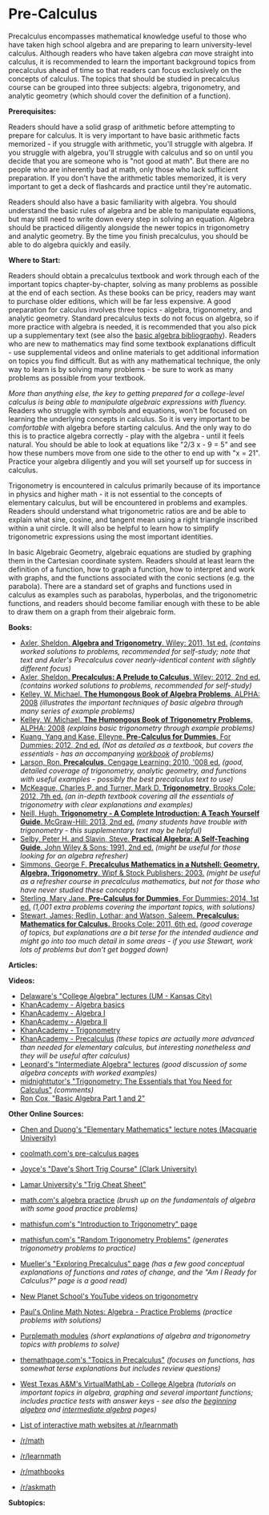 # Pre-Calculus

Precalculus encompasses mathematical knowledge useful to those who have taken high school algebra and are preparing to learn university-level calculus.  Although readers who have taken algebra *can* move straight into calculus, it is recommended to learn the important background topics from precalculus ahead of time so that readers can focus exclusively on the concepts of calculus.  The topics that should be studied in precalculus course can be grouped into three subjects: algebra, trigonometry, and analytic geometry (which should cover the definition of a function).

**Prerequisites:**

Readers should have a solid grasp of arithmetic before attempting to prepare for calculus.  It is very important to have basic arithmetic facts memorized - if you struggle with arithmetic, you'll struggle with algebra.  If you struggle with algebra, you'll struggle with calculus and so on until you decide that you are someone who is "not good at math".  But there are no people who are inherently bad at math, only those who lack sufficient preparation.  If you don't have the arithmetic tables memorized, it is very important to get a deck of flashcards and practice until they're automatic.

Readers should also have a basic familiarity with algebra.  You should understand the basic rules of algebra and be able to manipulate equations, but may still need to write down every step in solving an equation.  Algebra should be practiced diligently alongside the newer topics in trigonometry and analytic geometry.  By the time you finish precalculus, you should be able to do algebra quickly and easily.

**Where to Start:**

Readers should obtain a precalculus textbook and work through each of the important topics chapter-by-chapter, solving as many problems as possible at the end of each section.  As these books can be pricy, readers may want to purchase older editions, which will be far less expensive.  A good preparation for calculus involves three topics - algebra, trigonometry, and analytic geometry.  Standard precalculus texts do not focus on algebra, so if more practice with algebra is needed, it is recommended that you also pick up a supplementary text (see also the [basic algebra bibliography](http://www.reddit.com/r/bibliographies/comments/36ltzk/math_basic_algebra/)).  Readers who are new to mathematics may find some textbook explanations difficult - use supplemental videos and online materials to get additional information on topics you find difficult.  But as with any mathematical technique, the only way to learn is by solving many problems - be sure to work as many problems as possible from your textbook.

*More than anything else, the key to getting prepared for a college-level calculus is being able to manipulate algebraic expressions with fluency.*   Readers who struggle with symbols and equations, won't be focused on learning the underlying concepts in calculus.  So it is very important to be *comfortable* with algebra before starting calculus.  And the only way to do this is to practice algebra correctly - play with the algebra - until it feels natural.  You should be able to look at equations like "2/3 x - 9 = 5" and see how these numbers move from one side to the other to end up with "x = 21".  Practice your algebra diligently and you will set yourself up for success in calculus.

Trigonometry is encountered in calculus primarily because of its importance in physics and higher math - it is not essential to the concepts of elementary calculus, but will be encountered in problems and examples.  Readers should understand what trigonometric ratios are and be able to explain what sine, cosine, and tangent mean using a right triangle inscribed within a unit circle.  It will also be helpful to learn how to simplify trigonometric expressions using the most important identities.

In basic Algebraic Geometry, algebraic equations are studied by graphing them in the Cartesian coordinate system.  Readers should at least learn the definition of a function, how to graph a function, how to interpret and work with graphs, and the functions associated with the conic sections (e.g. the parabola).  There are a standard set of graphs and functions used in calculus as examples such as parabolas, hyperbolas, and the trigonometric functions, and readers should become familiar enough with these to be able to draw them on a graph from their algebraic form.

**Books:**

* [Axler, Sheldon. **Algebra and Trigonometry**.  Wiley: 2011, 1st ed.](http://www.amazon.com/Algebra-Trigonometry-Sheldon-Axler/dp/047047081X/) *(contains worked solutions to problems, recommended for self-study; note that text and Axler's Precalculus cover nearly-identical content with slightly different focus)*
* [Axler, Sheldon. **Precalculus: A Prelude to Calculus**.  Wiley: 2012, 2nd ed.](http://www.amazon.com/Precalculus-Prelude-Calculus-Sheldon-Axler/dp/047064804X/) *(contains worked solutions to problems, recommended for self-study)*
* [Kelley, W. Michael. **The Humongous Book of Algebra Problems**.  ALPHA: 2008](http://www.amazon.com/gp/product/1592577229) *(illustrates the important techniques of basic algebra through many series of example problems)*
* [Kelley, W. Michael. **The Humongous Book of Trigonometry Problems**.  ALPHA: 2008](http://www.amazon.com/gp/product/1592577229) *(explains basic trigonometry through example problems)*
* [Kuang, Yang and Kase, Elleyne.  **Pre-Calculus for Dummies**.  For Dummies: 2012, 2nd ed.](http://www.amazon.com/Pre-Calculus-For-Dummies-Yang-Kuang/dp/1118168887) *(Not as detailed as a textbook, but covers the essentials - has an accompanying [workbook](http://www.amazon.com/Pre-Calculus-Workbook-Dummies-Yang-Kuang/dp/0470923229) of problems)*
* [Larson, Ron. **Precalculus**.  Cengage Learning: 2010, '008 ed.](http://www.amazon.com/Precalculus-Ron-Larson-ebook/dp/B00B6D01UE) *(good, detailed coverage of trigonometry, analytic geometry, and functions with useful examples - possibly the best precalculus text to use)*
* [McKeague, Charles P. and Turner, Mark D. **Trigonometry**. Brooks Cole: 2012, 7th ed.](http://www.amazon.com/Trigonometry-Charles-P-McKeague/dp/1111826854) *(an in-depth textbook covering all the essentials of trigonometry with clear explanations and examples)*
* [Neill, Hugh. **Trigonometry - A Complete Introduction: A Teach Yourself Guide**. McGraw-Hill: 2013, 2nd ed.](http://www.amazon.com/Trigonometry---Complete-Introduction-Yourself-Science/dp/1444191144) *(many students have trouble with trigonometry - this supplementary text may be helpful)*
* [Selby, Peter H. and Slavin, Steve. **Practical Algebra: A Self-Teaching Guide**. John Wiley & Sons: 1991, 2nd ed.](http://www.amazon.com/Practical-Algebra-Self-Teaching-Guide-Second/dp/0471530123) *(might be useful for those looking for an algebra refresher)*
* [Simmons, George F.  **Precalculus Mathematics in a Nutshell: Geometry, Algebra, Trigonometry**.  Wipf & Stock Publishers: 2003.](http://www.amazon.com/Precalculus-Mathematics-Nutshell-Geometry-Trigonometry/dp/1592441300) *(might be useful as a refresher course in precalculus mathematics, but not for those who have never studied these concepts)*
* [Sterling, Mary Jane. **Pre-Calculus for Dummies**.  For Dummies: 2014, 1st ed.](http://www.amazon.com/Pre-Calculus-Practice-Problems-Dummies-Online/dp/1118853326) *(1,001 extra problems covering the important topics, with solutions)*
* [Stewart, James; Redlin, Lothar; and Watson, Saleem. **Precalculus: Mathematics for Calculus.** Brooks Cole: 2011, 6th ed.](http://www.amazon.com/Precalculus-Mathematics-Calculus-James-Stewart/dp/0840068077) *(good coverage of topics, but explanations are a bit terse for the intended audience and might go into too much detail in some areas - if you use Stewart, work lots of problems but don't get bogged down)*

**Articles:**

**Videos:**

* [Delaware's "College Algebra" lectures (UM - Kansas City)](https://www.youtube.com/watch?v=1Amt_-uB9QQ)
* [KhanAcademy - Algebra basics](https://www.khanacademy.org/math/algebra-basics)
* [KhanAcademy - Algebra I](https://www.khanacademy.org/math/algebra)
* [KhanAcademy - Algebra II](https://www.khanacademy.org/math/algebra2)
* [KhanAcademy - Trigonometry](https://www.khanacademy.org/math/trigonometry)
* [KhanAcademy - Precalculus](https://www.khanacademy.org/math/precalculus) *(these topics are actually more advanced than needed for elementary calculus, but interesting nonetheless and they will be useful after calculus)*
* [Leonard's "Intermediate Algebra" lectures](https://www.youtube.com/playlist?list=PLC292123722B1B450) *(good discussion of some algebra concepts with worked examples)*
* [midnighttutor's "Trigonometry: The Essentials that You Need for Calculus"](https://www.youtube.com/watch?v=23UX1CM6Q1M) *(comments)*
* [Ron Cox, "Basic Algebra Part 1 and 2"](https://www.youtube.com/watch?v=_NXBMSPrPSQ)

**Other Online Sources:**

* [Chen and Duong's "Elementary Mathematics" lecture notes (Macquarie University)](https://rutherglen.science.mq.edu.au/wchen/lnemfolder/lnem.html)
* [coolmath.com's pre-calculus pages](http://www.coolmath.com/precalculus-review-calculus-intro)
* [Joyce's "Dave's Short Trig Course" (Clark University)](http://www.clarku.edu/~djoyce/trig/)
* [Lamar University's "Trig Cheat Sheet"](https://docs.google.com/viewer?docex=1&url=http://tutorial.math.lamar.edu/pdf/Trig_Cheat_Sheet_Reduced.pdf)
* [math.com's algebra practice](http://www.math.com/practice/Algebra.html) *(brush up on the fundamentals of algebra with some good practice problems)*
* [mathisfun.com's "Introduction to Trigonometry" page](https://www.mathsisfun.com/algebra/trigonometry.html)
* [mathisfun.com's "Random Trigonometry Problems"](https://www.mathsisfun.com/games/random-trigonometry.html) *(generates trigonometry problems to practice)*
* [Mueller's "Exploring Precalculus" page](http://wmueller.com/precalculus/) *(has a few good conceptual explanations of functions and rates of change, and the "Am I Ready for Calculus?" page is a good read)*
* [New Planet School's YouTube videos on trigonometry](https://www.youtube.com/playlist?list=PLmSGbjacooPfwaA5s3NYox9AIrXFwFsNW)
* [Paul's Online Math Notes: Algebra - Practice Problems](http://tutorial.math.lamar.edu/Problems/Alg/Alg.aspx) *(practice problems with solutions)*
* [Purplemath modules](http://www.purplemath.com/modules/) *(short explanations of algebra and trigonometry topics with problems to solve)*
* [themathpage.com's "Topics in Precalculus"](http://www.themathpage.com/aprecalc/precalculus.htm) *(focuses on functions, has somewhat terse explanations but includes review questions)*
* [West Texas A&M's VirtualMathLab - College Algebra](http://www.wtamu.edu/academic/anns/mps/math/mathlab/col_algebra/) *(tutorials on important topics in algebra, graphing and several important functions; includes practice tests with answer keys - see also the [beginning algebra](http://www.wtamu.edu/academic/anns/mps/math/mathlab/beg_algebra/) and [intermediate algebra](http://www.wtamu.edu/academic/anns/mps/math/mathlab/int_algebra/index.htm) pages)*

* [List of interactive math websites at /r/learnmath](http://www.reddit.com/r/learnmath/comments/w3q6g/list_of_interactive_math_websites/)
* [/r/math](http://np.reddit.com/r/math)
* [/r/learnmath](http://np.reddit.com/r/learnmath)
* [/r/mathbooks](http://np.reddit.com/r/mathbooks)
* [/r/askmath](https://np.reddit.com/r/askmath)

**Subtopics:**

